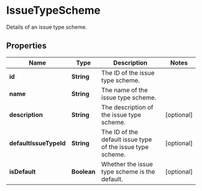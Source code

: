 

# IssueTypeScheme

Details of an issue type scheme.

## Properties

Name | Type | Description | Notes
------------ | ------------- | ------------- | -------------
**id** | **String** | The ID of the issue type scheme. | 
**name** | **String** | The name of the issue type scheme. | 
**description** | **String** | The description of the issue type scheme. |  [optional]
**defaultIssueTypeId** | **String** | The ID of the default issue type of the issue type scheme. |  [optional]
**isDefault** | **Boolean** | Whether the issue type scheme is the default. |  [optional]



